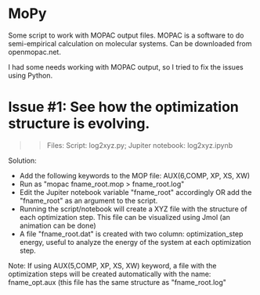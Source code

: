 # MoPy
Some script to work with MOPAC output files.
MOPAC is a software to do semi-empirical calculation on molecular systems. Can be downloaded from openmopac.net.

I had some needs working with MOPAC output, so I tried to fix the issues using Python.

# Issue #1: See how the optimization structure is evolving.
>> Files: Script: log2xyz.py; Jupiter notebook: log2xyz.ipynb

Solution:
- Add the following keywords to the MOP file: 
AUX(6,COMP, XP, XS, XW)
- Run as "mopac fname_root.mop > fname_root.log" 
- Edit the Jupiter notebook variable "fname_root" accordingly OR add the "fname_root" as an argument to the script.
- Running the script/notebook will create a XYZ file with the structure of each optimization step. This file can be visualized using Jmol (an animation can be done)
- A file "fname_root.dat" is created with two column: optimization_step energy, useful to analyze the energy of the system at each optimization step.

Note: If using AUX(5,COMP, XP, XS, XW) keyword, a file with the optimization steps will be created automatically with the name: fname_opt.aux (this file has the same structure as "fname_root.log"

